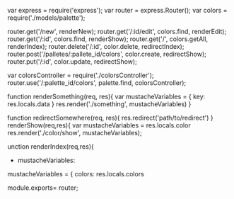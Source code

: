 <!-- USE THE PALETTES CONTROLLER AS REFERENCE -->

var express = require('express');
var router = express.Router();
var colors = require('./models/palette');

router.get('/new', renderNew);
router.get('/:id/edit', colors.find, renderEdit);
router.get('/:id', colors.find, renderShow);
router.get('/', colors.getAll, renderIndex);
router.delete('/:id', color.delete, redirectIndex);
router.post('/palletes/:pallete_id/colors', color.create, redirectShow);
router.put('/:id', color.update, redirectShow);


var colorsController = require('./colorsController');
router.use('/:palette_id/colors', palette.find, colorsController);

function renderSomething(req, res){
  var mustacheVariables = {
    key: res.locals.data
  }
  res.render('./something', mustacheVariables)
}

function redirectSomewhere(req, res){
  res.redirect('path/to/redirect')
}
renderShow(req,res){
  var mustacheVariables = res.locals.color
  res.render('./color/show', mustacheVariables);

unction renderIndex(req,res){
- mustacheVariables: 

mustacheVariables = {
  colors: res.locals.colors

module.exports= router;